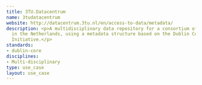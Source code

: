 ```yaml
---
title: 3TU.Datacentrum
name: 3tudatacentrum
website: http://datacentrum.3tu.nl/en/access-to-data/metadata/
description: <p>A multidisciplinary data repository for a consortium of universities
  in the Netherlands, using a metadata structure based on the Dublin Core Metadata
  Initiative.</p>
standards:
- dublin-core
disciplines:
- Multi-disciplinary
type: use_case
layout: use_case
---
```


